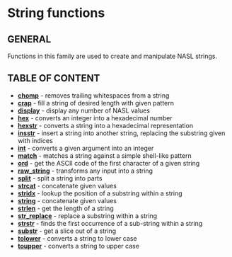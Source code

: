 # String functions

## GENERAL

Functions in this family are used to create and manipulate NASL strings.

## TABLE OF CONTENT

- **[chomp](chomp.md)** - removes trailing whitespaces from a string
- **[crap](crap.md)** - fill a string of desired length with given pattern
- **[display](display.md)** - display any number of NASL values
- **[hex](hex.md)** - converts an integer into a hexadecimal number
- **[hexstr](hexstr.md)** - converts a string into a hexadecimal representation
- **[insstr](insstr.md)** - insert a string into another string, replacing the substring given with indices
- **[int](int.md)** - converts a given argument into an integer
- **[match](match.md)** - matches a string against a simple shell-like pattern
- **[ord](ord.md)** - get the ASCII code of the first character of a given string
- **[raw_string](raw_string.md)** - transforms any input into a string
- **[split](split.md)** - split a string into parts
- **[strcat](strcat.md)** - concatenate given values
- **[stridx](stridx.md)** - lookup the position of a substring within a string
- **[string](string.md)** - concatenate given values
- **[strlen](strlen.md)** - get the length of a string
- **[str_replace](str_replace.md)** - replace a substring within a string
- **[strstr](strstr.md)** - finds the first occurrence of a sub-string within a string
- **[substr](substr.md)** - get a slice out of a string
- **[tolower](tolower.md)** - converts a string to lower case
- **[toupper](toupper.md)** - converts a string to upper case
